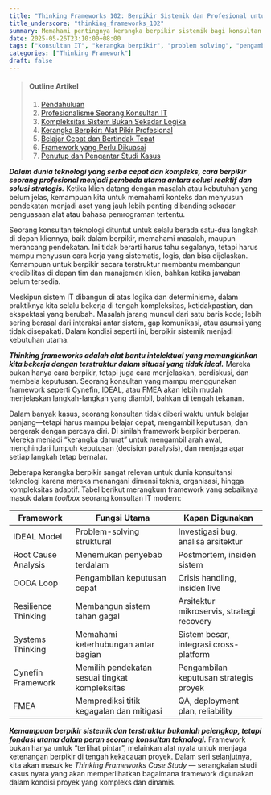 ```yaml
---
title: "Thinking Frameworks 102: Berpikir Sistemik dan Profesional untuk Konsultan Teknologi"
title_underscore: "thinking_frameworks_102"
summary: Memahami pentingnya kerangka berpikir sistemik bagi konsultan IT dalam menghadapi kompleksitas sistem, ketidakjelasan proyek, dan pengambilan keputusan profesional.
date: 2025-05-26T23:10:00+08:00
tags: ["konsultan IT", "kerangka berpikir", "problem solving", "pengambilan keputusan", "arsitektur sistem"]
categories: ["Thinking Framework"]
draft: false
---
```


> #### Outline Artikel  
> 1. [Pendahuluan](#pendahuluan)  
> 2. [Profesionalisme Seorang Konsultan IT](#profesionalisme-seorang-konsultan-it)  
> 3. [Kompleksitas Sistem Bukan Sekadar Logika](#kompleksitas-sistem-bukan-sekadar-logika)  
> 4. [Kerangka Berpikir: Alat Pikir Profesional](#kerangka-berpikir-alat-pikir-profesional)  
> 5. [Belajar Cepat dan Bertindak Tepat](#belajar-cepat-dan-bertindak-tepat)  
> 6. [Framework yang Perlu Dikuasai](#framework-yang-perlu-dikuasai)  
> 7. [Penutup dan Pengantar Studi Kasus](#penutup-dan-pengantar-studi-kasus)

<a id="pendahuluan"></a>

***Dalam dunia teknologi yang serba cepat dan kompleks, cara berpikir seorang profesional menjadi pembeda utama antara solusi reaktif dan solusi strategis.*** Ketika klien datang dengan masalah atau kebutuhan yang belum jelas, kemampuan kita untuk memahami konteks dan menyusun pendekatan menjadi aset yang jauh lebih penting dibanding sekadar penguasaan alat atau bahasa pemrograman tertentu.

<a id="profesionalisme-seorang-konsultan-it"></a>

Seorang konsultan teknologi dituntut untuk selalu berada satu-dua langkah di depan kliennya, baik dalam berpikir, memahami masalah, maupun merancang pendekatan. Ini tidak berarti harus tahu segalanya, tetapi harus mampu menyusun cara kerja yang sistematis, logis, dan bisa dijelaskan. Kemampuan untuk berpikir secara terstruktur membantu membangun kredibilitas di depan tim dan manajemen klien, bahkan ketika jawaban belum tersedia.

<a id="kompleksitas-sistem-bukan-sekadar-logika"></a>

Meskipun sistem IT dibangun di atas logika dan determinisme, dalam praktiknya kita selalu bekerja di tengah kompleksitas, ketidakpastian, dan ekspektasi yang berubah. Masalah jarang muncul dari satu baris kode; lebih sering berasal dari interaksi antar sistem, gap komunikasi, atau asumsi yang tidak disepakati. Dalam kondisi seperti ini, berpikir sistemik menjadi kebutuhan utama.

<a id="kerangka-berpikir-alat-pikir-profesional"></a>

***Thinking frameworks adalah alat bantu intelektual yang memungkinkan kita bekerja dengan terstruktur dalam situasi yang tidak ideal.*** Mereka bukan hanya cara berpikir, tetapi juga cara menjelaskan, berdiskusi, dan membela keputusan. Seorang konsultan yang mampu menggunakan framework seperti Cynefin, IDEAL, atau FMEA akan lebih mudah menjelaskan langkah-langkah yang diambil, bahkan di tengah tekanan.

<a id="belajar-cepat-dan-bertindak-tepat"></a>

Dalam banyak kasus, seorang konsultan tidak diberi waktu untuk belajar panjang—tetapi harus mampu belajar cepat, mengambil keputusan, dan bergerak dengan percaya diri. Di sinilah framework berpikir berperan. Mereka menjadi “kerangka darurat” untuk mengambil arah awal, menghindari lumpuh keputusan (decision paralysis), dan menjaga agar setiap langkah tetap bernalar.

<a id="framework-yang-perlu-dikuasai"></a>

Beberapa kerangka berpikir sangat relevan untuk dunia konsultansi teknologi karena mereka menangani dimensi teknis, organisasi, hingga kompleksitas adaptif. Tabel berikut merangkum framework yang sebaiknya masuk dalam *toolbox* seorang konsultan IT modern:

| Framework               | Fungsi Utama                                   | Kapan Digunakan                             |
|------------------------|------------------------------------------------|---------------------------------------------|
| IDEAL Model            | Problem-solving struktural                     | Investigasi bug, analisa arsitektur         |
| Root Cause Analysis    | Menemukan penyebab terdalam                    | Postmortem, insiden sistem                  |
| OODA Loop              | Pengambilan keputusan cepat                    | Crisis handling, insiden live               |
| Resilience Thinking    | Membangun sistem tahan gagal                   | Arsitektur mikroservis, strategi recovery   |
| Systems Thinking       | Memahami keterhubungan antar bagian            | Sistem besar, integrasi cross-platform      |
| Cynefin Framework      | Memilih pendekatan sesuai tingkat kompleksitas | Pengambilan keputusan strategis proyek      |
| FMEA                   | Memprediksi titik kegagalan dan mitigasi       | QA, deployment plan, reliability            |

<a id="penutup-dan-pengantar-studi-kasus"></a>

***Kemampuan berpikir sistemik dan terstruktur bukanlah pelengkap, tetapi fondasi utama dalam peran seorang konsultan teknologi.*** Framework bukan hanya untuk “terlihat pintar”, melainkan alat nyata untuk menjaga ketenangan berpikir di tengah kekacauan proyek. Dalam seri selanjutnya, kita akan masuk ke *Thinking Frameworks Case Study* — serangkaian studi kasus nyata yang akan memperlihatkan bagaimana framework digunakan dalam kondisi proyek yang kompleks dan dinamis.